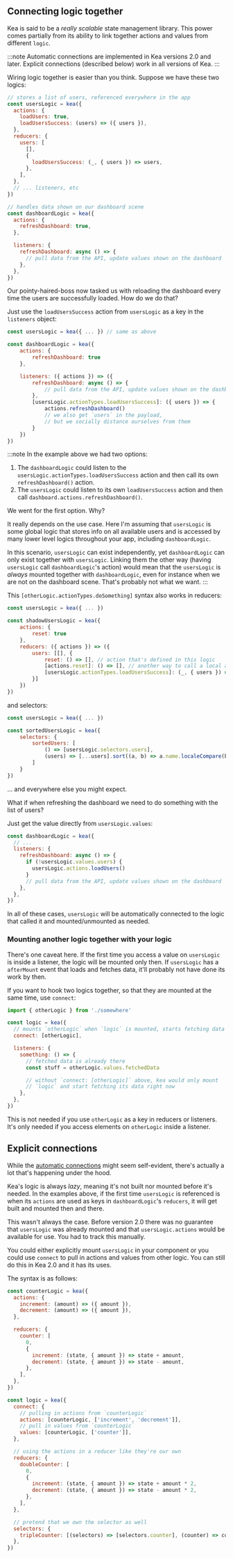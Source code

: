## Connecting logic together

Kea is said to be a _really scalable_ state management library. This power comes partially from its
ability to link together actions and values from different `logic`.

:::note
Automatic connections are implemented in Kea versions 2.0 and later. Explicit connections (described
below) work in all versions of Kea.
:::

Wiring logic together is easier than you think. Suppose we have these two logics:

```javascript
// stores a list of users, referenced everywhere in the app
const usersLogic = kea({
  actions: {
    loadUsers: true,
    loadUsersSuccess: (users) => ({ users }),
  },
  reducers: {
    users: [
      [],
      {
        loadUsersSuccess: (_, { users }) => users,
      },
    ],
  },
  // ... listeners, etc
})

// handles data shown on our dashboard scene
const dashboardLogic = kea({
  actions: {
    refreshDashboard: true,
  },

  listeners: {
    refreshDashboard: async () => {
      // pull data from the API, update values shown on the dashboard
    },
  },
})
```

Our pointy-haired-boss now tasked us with reloading the dashboard every time the users are
successfully loaded. How do we do that?

Just use the `loadUsersSuccess` action from `usersLogic` as a key in the `listeners` object:

```javascript
const usersLogic = kea({ ... }) // same as above

const dashboardLogic = kea({
    actions: {
        refreshDashboard: true
    },

    listeners: ({ actions }) => ({
        refreshDashboard: async () => {
            // pull data from the API, update values shown on the dashboard
        },
        [usersLogic.actionTypes.loadUsersSuccess]: ({ users }) => {
            actions.refreshDashboard()
            // we also get `users` in the payload,
            // but we socially distance ourselves from them
        }
    })
})
```

:::note
In the example above we had two options:

1. The `dashboardLogic` could listen to the `usersLogic.actionTypes.loadUsersSuccess` action and then call
   its own `refreshDashboard()` action.
2. The `usersLogic` could listen to its own `loadUsersSuccess` action and then call
   `dashboard.actions.refreshDashboard()`.

We went for the first option. Why?

It really depends on the use case. Here I'm assuming that `usersLogic` is some global logic that
stores info on all available users and is accessed by many lower level logics throughout your app,
including `dashboardLogic`.

In this scenario, `usersLogic` can exist independently, yet `dashboardLogic` can only exist together
with `usersLogic`. Linking them the other way (having `usersLogic` call `dashboardLogic`'s action)
would mean that the `usersLogic` is _always_ mounted together with `dashboardLogic`, even for instance
when we are not on the dashboard scene. That's probably not what we want.
:::

This `[otherLogic.actionTypes.doSomething]` syntax also works in reducers:

```javascript
const usersLogic = kea({ ... })

const shadowUsersLogic = kea({
    actions: {
        reset: true
    },
    reducers: ({ actions }) => ({
        users: [[], {
            reset: () => [], // action that's defined in this logic
            [actions.reset]: () => [], // another way to call a local action
            [usersLogic.actionTypes.loadUsersSuccess]: (_, { users }) => users
        }]
    })
})
```

and selectors:

```javascript
const usersLogic = kea({ ... })

const sortedUsersLogic = kea({
    selectors: {
        sortedUsers: [
            () => [usersLogic.selectors.users],
            (users) => [...users].sort((a, b) => a.name.localeCompare(b.name))
        ]
    }
})
```

... and everywhere else you might expect.

What if when refreshing the dashboard we need to do something with the list of users?

Just get the value directly from `usersLogic.values`:

```javascript
const dashboardLogic = kea({
  // ...
  listeners: {
    refreshDashboard: async () => {
      if (!usersLogic.values.users) {
        usersLogic.actions.loadUsers()
      }
      // pull data from the API, update values shown on the dashboard
    },
  },
})
```

In all of these cases, `usersLogic` will be automatically connected to the logic that called it
and mounted/unmounted as needed.

### Mounting another logic together with your logic

There's one caveat here. If the first time you access a value on `usersLogic` is inside a listener,
the logic will be mounted only then. If `usersLogic` has a `afterMount` event that loads and fetches data,
it'll probably not have done its work by then.

If you want to hook two logics together, so that they are mounted at the same time, use `connect`:

```javascript
import { otherLogic } from './somewhere'

const logic = kea({
  // mounts `otherLogic` when `logic` is mounted, starts fetching data
  connect: [otherLogic],

  listeners: {
    something: () => {
      // fetched data is already there
      const stuff = otherLogic.values.fetchedData

      // without `connect: [otherLogic]` above, kea would only mount
      // `logic` and start fetching its data right now
    },
  },
})
```

This is not needed if you use `otherLogic` as a key in reducers or listeners. It's only needed if you
access elements on `otherLogic` inside a listener.

## Explicit connections

While the [automatic connections](/docs/BROKEN) might seem self-evident, there's actually a lot that's
happening under the hood.

Kea's logic is always _lazy_, meaning it's not built nor mounted before it's needed. In the examples
above, if the first time `usersLogic` is referenced is when its `actions` are used as keys in
`dashboardLogic`'s `reducers`, it will get built and mounted then and there.

This wasn't always the case. Before version 2.0 there was no guarantee that `usersLogic` was already
mounted and that `usersLogic.actions` would be available for use. You had to track this manually.

You could either explicitly mount `usersLogic` in your component or you could use `connect` to
pull in actions and values from other logic. You can still do this in Kea 2.0 and it has its uses.

The syntax is as follows:

```javascript
const counterLogic = kea({
  actions: {
    increment: (amount) => ({ amount }),
    decrement: (amount) => ({ amount }),
  },

  reducers: {
    counter: [
      0,
      {
        increment: (state, { amount }) => state + amount,
        decrement: (state, { amount }) => state - amount,
      },
    ],
  },
})

const logic = kea({
  connect: {
    // pulling in actions from `counterLogic`
    actions: [counterLogic, ['increment', 'decrement']],
    // pull in values from `counterLogic`
    values: [counterLogic, ['counter']],
  },

  // using the actions in a reducer like they're our own
  reducers: {
    doubleCounter: [
      0,
      {
        increment: (state, { amount }) => state + amount * 2,
        decrement: (state, { amount }) => state - amount * 2,
      },
    ],
  },

  // pretend that we own the selector as well
  selectors: {
    tripleCounter: [(selectors) => [selectors.counter], (counter) => counter * 3],
  },
})
```
